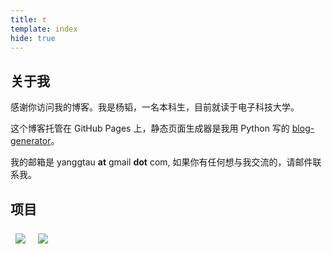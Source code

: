 ```yaml
---
title: τ
template: index
hide: true
---
```


## 关于我

感谢你访问我的博客。我是杨韬，一名本科生，目前就读于电子科技大学。

这个博客托管在 GitHub Pages 上，静态页面生成器是我用 Python 写的 [blog-generator](https://github.com/yangtau/static-blog-generator)。

我的邮箱是 yanggtau **at** gmail **dot** com, 如果你有任何想与我交流的，请邮件联系我。

## 项目

<a href="https://github.com/yangtau/hedgehog"><img style="margin:8px" src="https://gh-card.dev/repos/yangtau/hedgehog.svg"></a>
<a href="https://github.com/yangtau/example-engine"><img style="margin:8px" src="https://gh-card.dev/repos/yangtau/example-engine.svg"></a>
